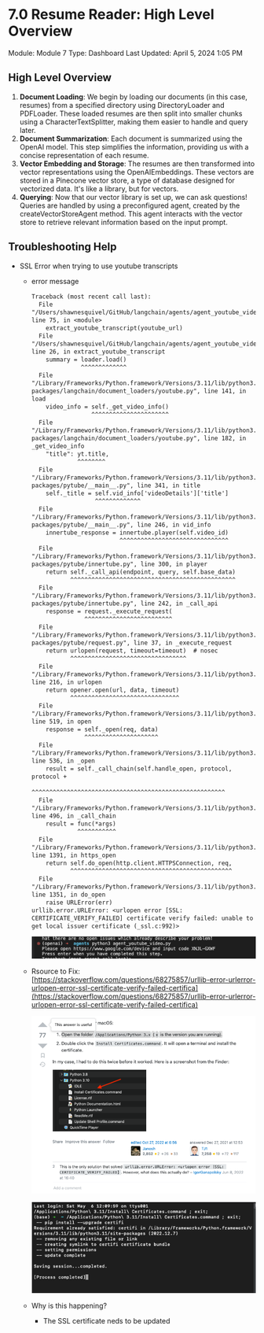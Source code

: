 # 7.0 Resume Reader: High Level Overview

Module: Module 7
Type: Dashboard
Last Updated: April 5, 2024 1:05 PM

## High Level Overview

1. **Document Loading**: We begin by loading our documents (in this case, resumes) from a specified directory using DirectoryLoader and PDFLoader. These loaded resumes are then split into smaller chunks using a CharacterTextSplitter, making them easier to handle and query later.
2. **Document Summarization**: Each document is summarized using the OpenAI model. This step simplifies the information, providing us with a concise representation of each resume.
3. **Vector Embedding and Storage**: The resumes are then transformed into vector representations using the OpenAIEmbeddings. These vectors are stored in a Pinecone vector store, a type of database designed for vectorized data. It's like a library, but for vectors.
4. **Querying**: Now that our vector library is set up, we can ask questions! Queries are handled by using a preconfigured agent, created by the createVectorStoreAgent method. This agent interacts with the vector store to retrieve relevant information based on the input prompt.

## Troubleshooting Help

- SSL Error when trying to use youtube transcripts
    - error message
        
        ```tsx
        Traceback (most recent call last):
          File "/Users/shawnesquivel/GitHub/langchain/agents/agent_youtube_video.py", line 75, in <module>
            extract_youtube_transcript(youtube_url)
          File "/Users/shawnesquivel/GitHub/langchain/agents/agent_youtube_video.py", line 26, in extract_youtube_transcript
            summary = loader.load()
                      ^^^^^^^^^^^^^
          File "/Library/Frameworks/Python.framework/Versions/3.11/lib/python3.11/site-packages/langchain/document_loaders/youtube.py", line 141, in load
            video_info = self._get_video_info()
                         ^^^^^^^^^^^^^^^^^^^^^^
          File "/Library/Frameworks/Python.framework/Versions/3.11/lib/python3.11/site-packages/langchain/document_loaders/youtube.py", line 182, in _get_video_info
            "title": yt.title,
                     ^^^^^^^^
          File "/Library/Frameworks/Python.framework/Versions/3.11/lib/python3.11/site-packages/pytube/__main__.py", line 341, in title
            self._title = self.vid_info['videoDetails']['title']
                          ^^^^^^^^^^^^^
          File "/Library/Frameworks/Python.framework/Versions/3.11/lib/python3.11/site-packages/pytube/__main__.py", line 246, in vid_info
            innertube_response = innertube.player(self.video_id)
                                 ^^^^^^^^^^^^^^^^^^^^^^^^^^^^^^^
          File "/Library/Frameworks/Python.framework/Versions/3.11/lib/python3.11/site-packages/pytube/innertube.py", line 300, in player
            return self._call_api(endpoint, query, self.base_data)
                   ^^^^^^^^^^^^^^^^^^^^^^^^^^^^^^^^^^^^^^^^^^^^^^^
          File "/Library/Frameworks/Python.framework/Versions/3.11/lib/python3.11/site-packages/pytube/innertube.py", line 242, in _call_api
            response = request._execute_request(
                       ^^^^^^^^^^^^^^^^^^^^^^^^^
          File "/Library/Frameworks/Python.framework/Versions/3.11/lib/python3.11/site-packages/pytube/request.py", line 37, in _execute_request
            return urlopen(request, timeout=timeout)  # nosec
                   ^^^^^^^^^^^^^^^^^^^^^^^^^^^^^^^^^
          File "/Library/Frameworks/Python.framework/Versions/3.11/lib/python3.11/urllib/request.py", line 216, in urlopen
            return opener.open(url, data, timeout)
                   ^^^^^^^^^^^^^^^^^^^^^^^^^^^^^^^
          File "/Library/Frameworks/Python.framework/Versions/3.11/lib/python3.11/urllib/request.py", line 519, in open
            response = self._open(req, data)
                       ^^^^^^^^^^^^^^^^^^^^^
          File "/Library/Frameworks/Python.framework/Versions/3.11/lib/python3.11/urllib/request.py", line 536, in _open
            result = self._call_chain(self.handle_open, protocol, protocol +
                     ^^^^^^^^^^^^^^^^^^^^^^^^^^^^^^^^^^^^^^^^^^^^^^^^^^^^^^^
          File "/Library/Frameworks/Python.framework/Versions/3.11/lib/python3.11/urllib/request.py", line 496, in _call_chain
            result = func(*args)
                     ^^^^^^^^^^^
          File "/Library/Frameworks/Python.framework/Versions/3.11/lib/python3.11/urllib/request.py", line 1391, in https_open
            return self.do_open(http.client.HTTPSConnection, req,
                   ^^^^^^^^^^^^^^^^^^^^^^^^^^^^^^^^^^^^^^^^^^^^^^
          File "/Library/Frameworks/Python.framework/Versions/3.11/lib/python3.11/urllib/request.py", line 1351, in do_open
            raise URLError(err)
        urllib.error.URLError: <urlopen error [SSL: CERTIFICATE_VERIFY_FAILED] certificate verify failed: unable to get local issuer certificate (_ssl.c:992)>
        ```
        
        ![Untitled](7%200%20Resume%20Reader%20High%20Level%20Overview%20243dbecbba32421981892f4e9c4c9482/Untitled.png)
        
    - Rsource to Fix: [https://stackoverflow.com/questions/68275857/urllib-error-urlerror-urlopen-error-ssl-certificate-verify-failed-certifica](https://stackoverflow.com/questions/68275857/urllib-error-urlerror-urlopen-error-ssl-certificate-verify-failed-certifica)
        
        ![Untitled](7%200%20Resume%20Reader%20High%20Level%20Overview%20243dbecbba32421981892f4e9c4c9482/Untitled%201.png)
        
        ![Untitled](7%200%20Resume%20Reader%20High%20Level%20Overview%20243dbecbba32421981892f4e9c4c9482/Untitled%202.png)
        
    - Why is this happening?
        - The SSL certificate neds to be updated
